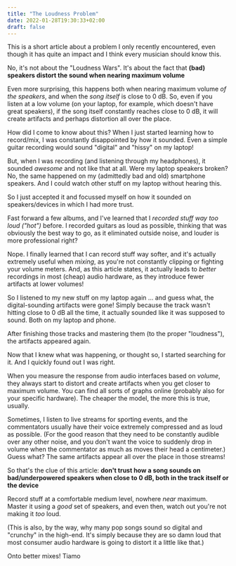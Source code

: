 ```yaml
---
title: "The Loudness Problem"
date: 2022-01-28T19:30:33+02:00
draft: false
---
```


This is a short article about a problem I only recently encountered, even though it has quite an impact and I think every musician should know this.

No, it's not about the "Loudness Wars". It's about the fact that **(bad) speakers distort the sound when nearing maximum volume** 

Even more surprising, this happens both when nearing maximum volume _of the speakers_, and when the _song itself_ is close to 0 dB. So, even if you listen at a low volume (on your laptop, for example, which doesn't have great speakers), if the song itself constantly reaches close to 0 dB, it will create artifacts and perhaps distortion all over the place. 

How did I come to know about this? When I just started learning how to record/mix, I was constantly disappointed by how it sounded. Even a simple guitar recording would sound "digital" and "hissy" on my laptop!

But, when I was recording (and listening through my headphones), it sounded _awesome_ and not like that at all. Were my laptop speakers broken? No, the same happened on my (admittedly bad and old) smartphone speakers. And I could watch other stuff on my laptop without hearing this.

So I just accepted it and focussed myself on how it sounded on speakers/devices in which I had more trust.

Fast forward a few albums, and I've learned that I _recorded stuff way too loud ("hot")_ before. I recorded guitars as loud as possible, thinking that was obviously the best way to go, as it eliminated outside noise, and louder is more professional right?

Nope. I finally learned that I can record stuff way softer, and it's actually extremely useful when _mixing_, as you're not constantly clipping or fighting your volume meters. And, as this article states, it actually leads to _better_ recordings in most (cheap) audio hardware, as they introduce fewer artifacts at lower volumes!

So I listened to my new stuff on my laptop again ... and guess what, the digital-sounding artifacts were gone! Simply because the track wasn't hitting close to 0 dB all the time, it actually sounded like it was supposed to sound. Both on my laptop and phone.

After finishing those tracks and mastering them (to the proper "loudness"), the artifacts appeared again. 

Now that I knew what was happening, or thought so, I started searching for it. And I quickly found out I was right. 

When you measure the response from audio interfaces based on _volume_, they always start to distort and create artifacts when you get closer to maximum volume. You can find all sorts of graphs online (probably also for your specific hardware). The cheaper the model, the more this is true, usually.

Sometimes, I listen to live streams for sporting events, and the commentators usually have their voice extremely compressed and as loud as possible. (For the good reason that they need to be constantly audible over any other noise, and you don't want the voice to suddenly drop in volume when the commentator as much as moves their head a centimeter.) Guess what? The same artifacts appear all over the place in those streams!

So that's the clue of this article: **don't trust how a song sounds on bad/underpowered speakers when close to 0 dB, both in the track itself or the device**

Record stuff at a comfortable medium level, nowhere _near_ maximum. Master it using a _good_ set of speakers, and even then, watch out you're not making it _too_ loud.

(This is also, by the way, why many pop songs sound so digital and "crunchy" in the high-end. It's simply because they are so damn loud that most consumer audio hardware is going to distort it a little like that.)

Onto better mixes!
Tiamo